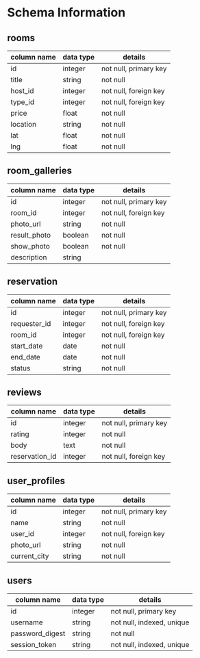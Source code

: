 # Schema Information




## rooms
column name | data type | details
------------|-----------|-----------------------
id          | integer   | not null, primary key
title       | string    | not null
host_id     | integer   | not null, foreign key
type_id     | integer   | not null, foreign key
price       | float     | not null
location    | string    | not null
lat         | float     | not null
lng         | float     | not null

## room_galleries
column name | data type | details
------------|-----------|-----------------------
id          | integer   | not null, primary key
room_id     | integer   | not null, foreign key
photo_url   | string    | not null
result_photo| boolean   | not null
show_photo  | boolean   | not null
description | string    |

## reservation
column name | data type | details
------------|-----------|-----------------------
id          | integer   | not null, primary key
requester_id| integer   | not null, foreign key
room_id     | integer   | not null, foreign key
start_date  | date      | not null
end_date    | date      | not null
status      | string    | not null


## reviews
column name | data type | details
------------|-----------|-----------------------
id          | integer   | not null, primary key
rating      | integer   | not null
body        | text      | not null
reservation_id| integer | not null, foreign key

## user_profiles
column name | data type | details
------------|-----------|-----------------------
id          | integer   | not null, primary key
name        | string    | not null
user_id     | integer   | not null, foreign key
photo_url   | string    | not null
current_city| string    | not null

## users
column name     | data type | details
----------------|-----------|-----------------------
id              | integer   | not null, primary key
username        | string    | not null, indexed, unique
password_digest | string    | not null
session_token   | string    | not null, indexed, unique
